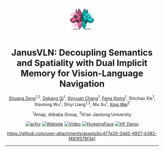 <div align="center">
<img src="assets/logo.png" alt="JanusVLN Logo" width="100"/>
<h1>JanusVLN: Decoupling Semantics and Spatiality with Dual Implicit Memory for Vision-Language Navigation</h1>

[Shuang Zeng](https://scholar.google.com/citations?user=91lbdPcAAAAJ&hl=zh-CN)<sup>1,2</sup>,
[Dekang Qi](https://scholar.google.com/citations?user=fOU1xMAAAAAJ&hl=zh-CN&oi=ao)<sup>1</sup>,
[Xinyuan Chang](https://scholar.google.com.hk/citations?user=5OnPBVYAAAAJ&hl=zh-CN)<sup>1</sup>,
[Feng Xiong](https://scholar.google.com/citations?hl=zh-CN&user=_X4MQ-gAAAAJ)<sup>1</sup>,
Shichao Xie<sup>1</sup>,
Xiaolong Wu<sup>1</sup>,
Shiyi Liang<sup>1,2</sup>,
Mu Xu<sup>1</sup>,
[Xing Wei](https://scholar.google.com.hk/citations?user=KNyC5EUAAAAJ&hl=zh-CN&oi=ao/)<sup>2</sup>


<sup>1</sup>Amap, Alibaba Group,
<sup>2</sup>Xi’an Jiaotong University

[![arXiv](https://img.shields.io/badge/arXiv-2509.22548-red)](https://arxiv.org/abs/2509.22548)
[![Website](https://img.shields.io/badge/🌐-Website-green)](https://miv-xjtu.github.io/JanusVLN.github.io/)
[![Video](https://img.shields.io/badge/🎥-Live_Demo-purple)](https://www.youtube.com/watch?v=U0IpLJOu48Y)
[![HuggingFace](https://img.shields.io/badge/🤗-HF_Model-yellow)](https://huggingface.co/PosterCraft)
[![HF Demo](https://img.shields.io/badge/💾-HF_Data-orange)](https://huggingface.co/spaces/Ephemeral182/PosterCraft)

https://github.com/user-attachments/assets/bc477e20-2dd2-4927-b382-f483f578f3e1

</div>

---
